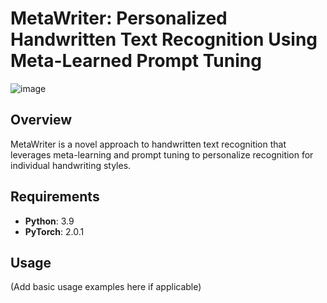 # MetaWriter: Personalized Handwritten Text Recognition Using Meta-Learned Prompt Tuning
![image](https://github.com/user-attachments/assets/0baa1f6d-6828-4ecf-86c0-4895b8ec9361)
## Overview
MetaWriter is a novel approach to handwritten text recognition that leverages meta-learning and prompt tuning to personalize recognition for individual handwriting styles.
## Requirements
- **Python**: 3.9
- **PyTorch**: 2.0.1
## Usage
(Add basic usage examples here if applicable)
